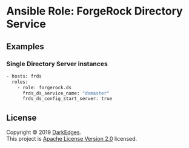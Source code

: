 # Ansible Role: ForgeRock Directory Service

## Examples

### Single Directory Server instances

```bash
- hosts: frds
  roles:
    - role: forgerock.ds
      frds_ds_service_name: "dsmaster"
      frds_ds_config_start_server: true
```

## License

Copyright © 2019 [DarkEdges](https://bitbucket.org/darkedges).  
This project is [Apache License Version 2.0](https://bitbucket.org/darkedges/ansible-role-forgerock-ds/src/master/LICENSE) licensed.
